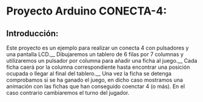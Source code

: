 # Proyecto Arduino CONECTA-4:

## Introducción:
Este proyecto es un ejemplo para realizar un conecta 4 con pulsadores y una pantalla LCD.__
Dibujaremos un tablero de 6 filas por 7 columnas y utilizaremos un pulsador por columna para añadir una ficha al juego.__
Cada ficha caerá por la columna correspondiente hasta encontrar una posición ocupada o llegar al final del tablero.__
Una vez la ficha se detenga comprobamos si se ha ganado el juego, en dicho caso mostramos una animación con las fichas que han conseguido coenctar 4 (o más). En el caso contrario cambiaremos el turno del jugador.

